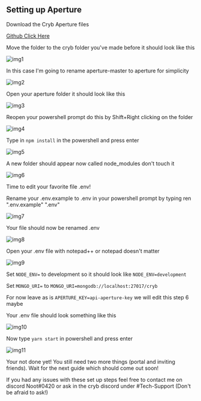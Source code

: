 Setting up Aperture
-

Download the Cryb Aperture files

[Github Click Here](https://github.com/crybapp/aperture)

Move the folder to the cryb folder you've made before it should look like this

![img1](https://i.imgur.com/d2cKiTC.png)

In this case I'm going to rename aperture-master to aperture for simplicity

![img2](https://i.imgur.com/W4XfYOw.png)

Open your aperture folder it should look like this

![img3](https://i.imgur.com/QKsNdV2.png)

Reopen your powershell prompt do this by Shift+Right clicking on the folder

![img4](https://i.imgur.com/zj8mYhP.png)

Type in `npm install` in the powershell and press enter

![img5](https://i.imgur.com/5FBoE8m.png)

A new folder should appear now called node_modules don't touch it

![img6](https://i.imgur.com/IRHPPwM.png)

Time to edit your favorite file .env!

Rename your .env.example to .env in your powershell prompt by typing ren ".env.example" ".env"

![img7](https://i.imgur.com/Xq3Dl1d.png)

Your file should now be renamed .env

![img8](https://i.imgur.com/MuKRFdO.png)

Open your .env file with notepad++ or notepad doesn't matter

![img9](https://i.imgur.com/xPVkC36.png)

Set `NODE_ENV=` to development so it should look like `NODE_ENV=development`

Set `MONGO_URI=` to `MONGO_URI=mongodb://localhost:27017/cryb`

For now leave as is `APERTURE_KEY=api-aperture-key` we will edit this step 6 maybe

Your .env file should look something like this

![img10](https://i.imgur.com/sdeHSCc.png)

Now type `yarn start` in powershell and press enter

![img11](https://i.imgur.com/LxZ3Z1k.png)

Your not done yet! You still need two more things (portal and inviting friends). Wait for the next guide which should come out soon!

If you had any issues with these set up steps feel free to contact me on discord Noot#0420 or ask in the cryb discord under #Tech-Support (Don't be afraid to ask!)

